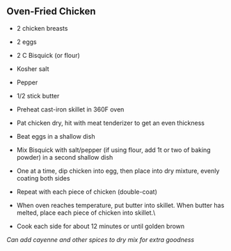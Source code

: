 ## Oven-Fried Chicken

* 2 chicken breasts
* 2 eggs
* 2 C Bisquick (or flour)
* Kosher salt
* Pepper
* 1/2 stick butter


* Preheat cast-iron skillet in 360F oven
* Pat chicken dry, hit with meat tenderizer to get an even thickness

* Beat eggs in a shallow dish
* Mix Bisquick with salt/pepper (if using flour, add 1t or two of baking powder) in a second shallow dish
* One at a time, dip chicken into egg, then place into dry mixture, evenly coating both sides
* Repeat with each piece of chicken (double-coat)

* When oven reaches temperature, put butter into skillet. When butter has melted, place each piece of chicken into skillet.\
* Cook each side for about 12 minutes or until golden brown

*Can add cayenne and other spices to dry mix for extra goodness*

